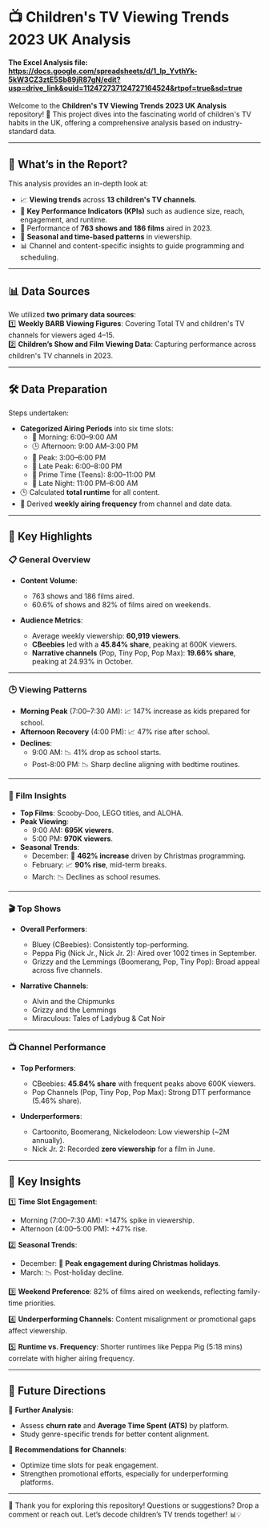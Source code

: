 # 📺 Children's TV Viewing Trends 2023 UK Analysis  

#### The Excel Analysis file: https://docs.google.com/spreadsheets/d/1_lp_YvthYk-5kW3CZ3ztE5Sb89jR87gN/edit?usp=drive_link&ouid=112472737124727164524&rtpof=true&sd=true 

Welcome to the **Children's TV Viewing Trends 2023 UK Analysis** repository! 🎉 This project dives into the fascinating world of children's TV habits in the UK, offering a comprehensive analysis based on industry-standard data.  

---

## 🧐 What’s in the Report?  

This analysis provides an in-depth look at:  
- 📈 **Viewing trends** across **13 children's TV channels**.  
- 🔑 **Key Performance Indicators (KPIs)** such as audience size, reach, engagement, and runtime.  
- 🎥 Performance of **763 shows and 186 films** aired in 2023.  
- 📅 **Seasonal and time-based patterns** in viewership.  
- 📊 Channel and content-specific insights to guide programming and scheduling.  

---

## 📊 Data Sources  

We utilized **two primary data sources**:  
1️⃣ **Weekly BARB Viewing Figures**: Covering Total TV and children's TV channels for viewers aged 4–15.  
2️⃣ **Children’s Show and Film Viewing Data**: Capturing performance across children's TV channels in 2023.  

---

## 🛠️ Data Preparation  

Steps undertaken:  
- **Categorized Airing Periods** into six time slots:  
  - 🌅 Morning: 6:00–9:00 AM  
  - 🕒 Afternoon: 9:00 AM–3:00 PM  
  - 🌆 Peak: 3:00–6:00 PM  
  - 🌇 Late Peak: 6:00–8:00 PM  
  - 🌙 Prime Time (Teens): 8:00–11:00 PM  
  - 🌌 Late Night: 11:00 PM–6:00 AM  
- 🕒 Calculated **total runtime** for all content.  
- 🔄 Derived **weekly airing frequency** from channel and date data.  

---

## 🌟 Key Highlights  

### 📋 General Overview  

- **Content Volume**:  
  - 763 shows and 186 films aired.  
  - 60.6% of shows and 82% of films aired on weekends.  

- **Audience Metrics**:  
  - Average weekly viewership: **60,919 viewers**.  
  - **CBeebies** led with a **45.84% share**, peaking at 600K viewers.  
  - **Narrative channels** (Pop, Tiny Pop, Pop Max): **19.66% share**, peaking at 24.93% in October.  

---

### 🕒 Viewing Patterns  

- **Morning Peak** (7:00–7:30 AM): 📈 147% increase as kids prepared for school.  
- **Afternoon Recovery** (4:00 PM): 📈 47% rise after school.  
- **Declines**:  
  - 9:00 AM: 📉 41% drop as school starts.  
  - Post-8:00 PM: 📉 Sharp decline aligning with bedtime routines.  

---

### 🎥 Film Insights  

- **Top Films**: Scooby-Doo, LEGO titles, and ALOHA.  
- **Peak Viewing**:  
  - 9:00 AM: **695K viewers**.  
  - 5:00 PM: **970K viewers**.  
- **Seasonal Trends**:  
  - December: 🎄 **462% increase** driven by Christmas programming.  
  - February: 📈 **90% rise**, mid-term breaks.  
  - March: 📉 Declines as school resumes.  

---

### 🎬 Top Shows  

- **Overall Performers**:  
  - Bluey (CBeebies): Consistently top-performing.  
  - Peppa Pig (Nick Jr., Nick Jr. 2): Aired over 1002 times in September.  
  - Grizzy and the Lemmings (Boomerang, Pop, Tiny Pop): Broad appeal across five channels.  

- **Narrative Channels**:  
  - Alvin and the Chipmunks  
  - Grizzy and the Lemmings  
  - Miraculous: Tales of Ladybug & Cat Noir  

---

### 📺 Channel Performance  

- **Top Performers**:  
  - CBeebies: **45.84% share** with frequent peaks above 600K viewers.  
  - Pop Channels (Pop, Tiny Pop, Pop Max): Strong DTT performance (5.46% share).  

- **Underperformers**:  
  - Cartoonito, Boomerang, Nickelodeon: Low viewership (~2M annually).  
  - Nick Jr. 2: Recorded **zero viewership** for a film in June.  

---

## 📌 Key Insights  

1️⃣ **Time Slot Engagement**:  
   - Morning (7:00–7:30 AM): +147% spike in viewership.  
   - Afternoon (4:00–5:00 PM): +47% rise.  

2️⃣ **Seasonal Trends**:  
   - December: 🎄 **Peak engagement during Christmas holidays**.  
   - March: 📉 Post-holiday decline.  

3️⃣ **Weekend Preference**: 82% of films aired on weekends, reflecting family-time priorities.  

4️⃣ **Underperforming Channels**: Content misalignment or promotional gaps affect viewership.  

5️⃣ **Runtime vs. Frequency**: Shorter runtimes like Peppa Pig (5:18 mins) correlate with higher airing frequency.  

---

## 🔮 Future Directions  

📌 **Further Analysis**:  
- Assess **churn rate** and **Average Time Spent (ATS)** by platform.  
- Study genre-specific trends for better content alignment.  

📌 **Recommendations for Channels**:  
- Optimize time slots for peak engagement.  
- Strengthen promotional efforts, especially for underperforming platforms.  

---

🌟 Thank you for exploring this repository! Questions or suggestions? Drop a comment or reach out. Let’s decode children’s TV trends together! 📊💡  
